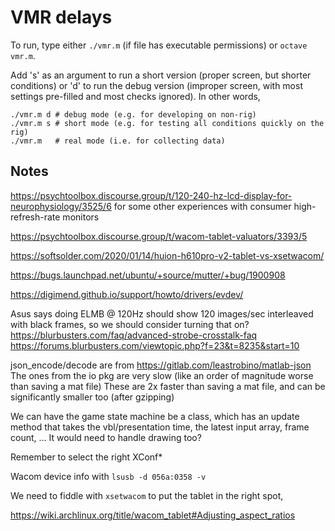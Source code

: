 # VMR delays

To run, type either `./vmr.m` (if file has executable permissions) or `octave vmr.m`.

Add 's' as an argument to run a short version (proper screen, but shorter conditions) or 'd' to run the debug version (improper screen, with most settings pre-filled and most checks ignored). In other words,

```
./vmr.m d # debug mode (e.g. for developing on non-rig)
./vmr.m s # short mode (e.g. for testing all conditions quickly on the rig)
./vmr.m   # real mode (i.e. for collecting data)
```

## Notes

https://psychtoolbox.discourse.group/t/120-240-hz-lcd-display-for-neurophysiology/3525/6 for some other experiences with consumer high-refresh-rate monitors

https://psychtoolbox.discourse.group/t/wacom-tablet-valuators/3393/5

https://softsolder.com/2020/01/14/huion-h610pro-v2-tablet-vs-xsetwacom/

https://bugs.launchpad.net/ubuntu/+source/mutter/+bug/1900908

https://digimend.github.io/support/howto/drivers/evdev/

Asus says doing ELMB @ 120Hz should show 120 images/sec interleaved with black frames, so we should
consider turning that on?
https://blurbusters.com/faq/advanced-strobe-crosstalk-faq
https://forums.blurbusters.com/viewtopic.php?f=23&t=8235&start=10

json_encode/decode are from https://gitlab.com/leastrobino/matlab-json
The ones from the io pkg are very slow (like an order of magnitude worse than saving a mat file)
These are 2x faster than saving a mat file, and can be significantly smaller too (after gzipping)

We can have the game state machine be a class, which has an update method that takes the vbl/presentation time,
the latest input array, frame count, ...
It would need to handle drawing too?


Remember to select the right XConf*

Wacom device info with `lsusb -d 056a:0358 -v`

We need to fiddle with `xsetwacom` to put the tablet in the right spot,

https://wiki.archlinux.org/title/wacom_tablet#Adjusting_aspect_ratios
